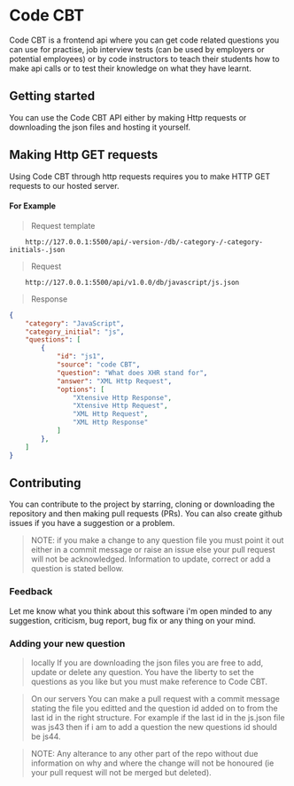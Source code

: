 # Code CBT
Code CBT is a frontend api where you can get code related questions you can use for practise, job interview tests (can be used by employers or potential employees) or by code instructors to teach their students how to make api calls or to test their knowledge on what they have learnt.

## Getting started
You can use the Code CBT API either by making Http requests or downloading the json files and hosting it yourself.

## Making Http GET requests
Using Code CBT through http requests requires you to make HTTP GET requests to our hosted server.

#### For Example

> Request template
```
    http://127.0.0.1:5500/api/-version-/db/-category-/-category-initials-.json
```

> Request
```
    http://127.0.0.1:5500/api/v1.0.0/db/javascript/js.json
```

> Response
```json
{
    "category": "JavaScript",
    "category_initial": "js",
    "questions": [
        {
            "id": "js1",
            "source": "code CBT",
            "question": "What does XHR stand for",
            "answer": "XML Http Request",
            "options": [
                "Xtensive Http Response",
                "Xtensive Http Request",
                "XML Http Request",
                "XML Http Response"
            ]
        },
    ]
} 
```

## Contributing 
You can contribute to the project by starring, cloning or downloading the repository and then making pull requests (PRs). You can also create github issues if you have a suggestion or a problem. 

> NOTE: if you make a change to any question file you must point it out either in a commit  message or raise an issue else your pull request will not be acknowledged. Information to update, correct or add a question is stated bellow.

### Feedback 
Let me know what you think about this software i'm open minded to any suggestion, criticism, bug report, bug fix or any thing on your mind.

### Adding your new question 
> locally 
If you are downloading the json files you are free to add, update or delete any question. You have the liberty to set the questions as you like but you must make reference to Code CBT.

>On our servers
You can make a pull request with a commit message stating the file you editted and the question id added on to from the last id in the right structure. For example if the last id in the js.json file was js43 then if i am to add a question the new questions id should be js44.

> NOTE: Any alterance to any other part of the repo without due information on why and where the change will not be honoured (ie your pull request will not be merged but deleted).

